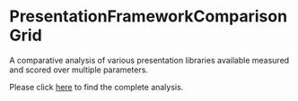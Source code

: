 # PresentationFrameworkComparisonGrid
A comparative analysis of various presentation libraries available measured and scored over multiple parameters.

Please click [here](https://docs.google.com/spreadsheets/d/1r8gUePuJoSyf6KoPr_tcP4O2olGP6lzLNVE6UO-BLas/edit?usp=sharing) to find the complete analysis.
